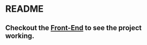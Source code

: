 # README

## **Checkout the [Front-End](https://github.com/Goruchie/torre-clone-front) to see the project working.**
